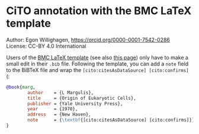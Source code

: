 # CiTO annotation with the BMC LaTeX template

Author: Egon Willighagen, https://orcid.org/0000-0001-7542-0286 <br />
License: CC-BY 4.0 International

Users of the [BMC LaTeX template](http://media.biomedcentral.com/content/production/bmc_article-tex.zip) (see also
[this page](https://jcheminf.biomedcentral.com/submission-guidelines/preparing-your-manuscript)) only have to
make a small edit in their `.bib` file. Following the template, you can add a `note` field to the BiBTeX file
and wrap the `[cito:citesAsDataSource] [cito:confirms]` (:

```bibtex
@book{marg,
        author    = {L Margulis}, 
        title     = {Origin of Eukaryotic Cells},
        publisher = {Yale University Press}, 
        year      = {1970},
        address   = {New Haven},
        note      = {\textbf{[cito:citesAsDataSource] [cito:confirms]}}
}
```

